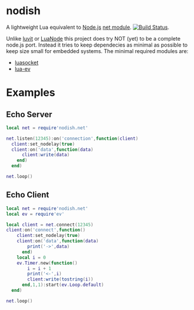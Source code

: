 nodish
==========

A lightweight Lua equivalent to [Node.js](http://nodejs.org) [net module](http://nodejs.org/api/net.html). [![Build Status](https://travis-ci.org/lipp/nodish.png?branch=master)](https://travis-ci.org/lipp/nodish).

Unlike [luvit](http://github.com/luvit/luvit) or [LuaNode](http://github.com/ignacio/luanode) this project does try NOT (yet) to be a complete node.js port. Instead it tries to keep dependecies as minimal as possible to keep size small for embedded systems. The minimal required modules are:

- [luasocket](http://github.com/diegonehab/luasocket)
- [lua-ev](http://github.com/brimworks/lua-ev)


Examples
========

Echo Server
-----------

```lua
local net = require'nodish.net'

net.listen(12345):on('connection',function(client)
  client:set_nodelay(true)
  client:on('data',function(data)
      client:write(data)
    end)
  end)

net.loop()    
```

Echo Client
-----------

```lua
local net = require'nodish.net'
local ev = require'ev'

local client = net.connect(12345)
client:on('connect',function()
    client:set_nodelay(true)
    client:on('data',function(data)
        print('->',data)
      end)
    local i = 0
    ev.Timer.new(function()
        i = i + 1
        print('<-',i)
        client:write(tostring(i))
      end,1,1):start(ev.Loop.default)
  end)

net.loop()
```




